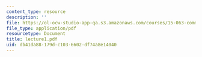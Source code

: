 ```yaml
---
content_type: resource
description: ''
file: https://ol-ocw-studio-app-qa.s3.amazonaws.com/courses/15-063-communicating-with-data-summer-2003/db41da88179dc1036602df74a8e14040_lecture1.pdf
file_type: application/pdf
resourcetype: Document
title: lecture1.pdf
uid: db41da88-179d-c103-6602-df74a8e14040
---
```

